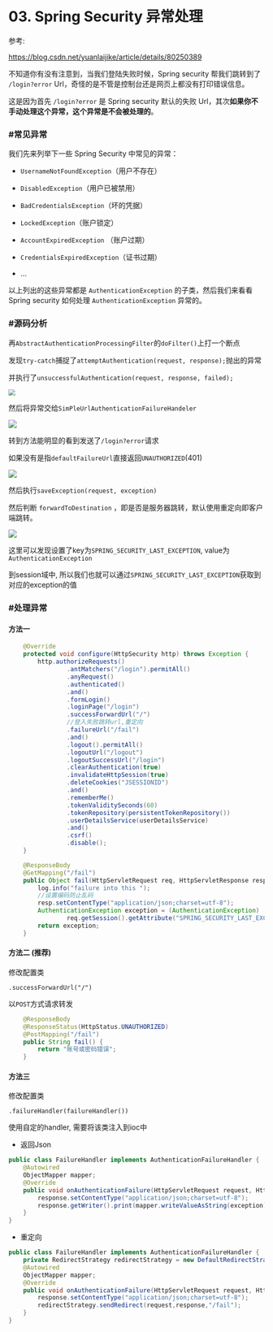 # 03. Spring Security 异常处理

参考:

https://blog.csdn.net/yuanlaijike/article/details/80250389

不知道你有没有注意到，当我们登陆失败时候，Spring security 帮我们跳转到了 `/login?error` Url，奇怪的是不管是控制台还是网页上都没有打印错误信息。

这是因为首先 `/login?error` 是 Spring security 默认的失败 Url，其次**如果你不手动处理这个异常，这个异常是不会被处理的**。

### #常见异常

我们先来列举下一些 Spring Security 中常见的异常：

- `UsernameNotFoundException`（用户不存在）
- `DisabledException`（用户已被禁用）
- `BadCredentialsException`（坏的凭据）
- `LockedException`（账户锁定）
- `AccountExpiredException` （账户过期）
- `CredentialsExpiredException`（证书过期）

- …

以上列出的这些异常都是 `AuthenticationException` 的子类，然后我们来看看 Spring security 如何处理 `AuthenticationException` 异常的。

### #源码分析

再`AbstractAuthenticationProcessingFilter`的`doFilter()`上打一个断点

发现`try-catch`捕捉了`attemptAuthentication(request, response);`抛出的异常

并执行了`unsuccessfulAuthentication(request, response, failed);`

<img src="D:\java资料\我的笔记\springboot\img\45.png" style="zoom:80%;" />

然后将异常交给`SimPleUrlAuthenticationFailureHandeler`

<img src="..\..\..\..\java资料\我的笔记\springboot\img\46.png"/>

转到方法能明显的看到发送了`/login?error`请求

如果没有是指`defaultFailureUrl`直接返回`UNAUTHORIZED`(401)

<img src="..\..\..\..\java资料\我的笔记\springboot\img\47.png"/>

然后执行`saveException(request, exception)`

然后判断 `forwardToDestination` ，即是否是服务器跳转，默认使用重定向即客户端跳转。

<img src="..\..\..\..\java资料\我的笔记\springboot\img\48.png"/>

这里可以发现设置了key为`SPRING_SECURITY_LAST_EXCEPTION`, value为`AuthenticationException`

到session域中, 所以我们也就可以通过`SPRING_SECURITY_LAST_EXCEPTION`获取到对应的exception的值

### #处理异常

#### 方法一

```java
    @Override
    protected void configure(HttpSecurity http) throws Exception {
        http.authorizeRequests()
                .antMatchers("/login").permitAll()
                .anyRequest()
                .authenticated()
                .and()
                .formLogin()
                .loginPage("/login")
                .successForwardUrl("/")
                //登入失败跳转url,重定向
                .failureUrl("/fail")
                .and()
                .logout().permitAll()
                .logoutUrl("/logout")
                .logoutSuccessUrl("/login")
                .clearAuthentication(true)
                .invalidateHttpSession(true)
                .deleteCookies("JSESSIONID")
                .and()
                .rememberMe()
                .tokenValiditySeconds(60)
                .tokenRepository(persistentTokenRepository())
                .userDetailsService(userDetailsService)
                .and()
                .csrf()
                .disable();
    }
```

```java
    @ResponseBody
	@GetMapping("/fail")
    public Object fail(HttpServletRequest req, HttpServletResponse resp){
        log.info("failure into this ");
        //设置编码防止乱码
        resp.setContentType("application/json;charset=utf-8");
        AuthenticationException exception = (AuthenticationException)
                req.getSession().getAttribute("SPRING_SECURITY_LAST_EXCEPTION");
        return exception;
    }
```

#### 方法二 (推荐)

修改配置类

`.successForwardUrl("/")`

以`POST`方式请求转发

```java
    @ResponseBody
    @ResponseStatus(HttpStatus.UNAUTHORIZED)
    @PostMapping("/fail")
    public String fail() {
        return "账号或密码错误";
    }
```



#### 方法三

修改配置类

`.failureHandler(failureHandler())`

使用自定的handler, 需要将该类注入到ioc中

- 返回Json

```java
public class FailureHandler implements AuthenticationFailureHandler {
    @Autowired
    ObjectMapper mapper;
    @Override
    public void onAuthenticationFailure(HttpServletRequest request, HttpServletResponse response, AuthenticationException exception) throws IOException, ServletException {
        response.setContentType("application/json;charset=utf-8");
        response.getWriter().print(mapper.writeValueAsString(exception));
    }
}
```

- 重定向

```java
public class FailureHandler implements AuthenticationFailureHandler {
    private RedirectStrategy redirectStrategy = new DefaultRedirectStrategy();
    @Autowired
    ObjectMapper mapper;
    @Override
    public void onAuthenticationFailure(HttpServletRequest request, HttpServletResponse response, AuthenticationException exception) throws IOException, ServletException {
        response.setContentType("application/json;charset=utf-8");
        redirectStrategy.sendRedirect(request,response,"/fail");
    }
}
```

